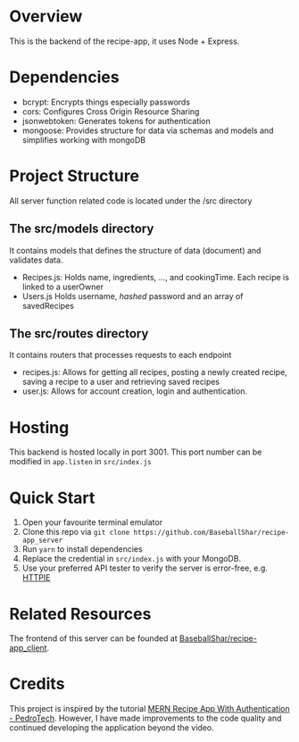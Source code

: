 # Overview
This is the backend of the recipe-app, it uses Node + Express.

# Dependencies
- bcrypt: Encrypts things especially passwords
- cors: Configures Cross Origin Resource Sharing
- jsonwebtoken: Generates tokens for authentication
- mongoose: Provides structure for data via schemas and models and simplifies working with mongoDB

# Project Structure
All server function related code is located under the /src directory

## The src/models directory
It contains models that defines the structure of data (document) and validates data.
- Recipes.js: Holds name, ingredients, ..., and cookingTime. Each recipe is linked to a userOwner
- Users.js Holds username, *hashed* password and an array of savedRecipes

## The src/routes directory
It contains routers that processes requests to each endpoint
- recipes.js: Allows for getting all recipes, posting a newly created recipe, saving a recipe to a user and retrieving saved recipes
- user.js: Allows for account creation, login and authentication.

# Hosting
This backend is hosted locally in port 3001. This port number can be modified in `app.listen` in `src/index.js`

# Quick Start
1. Open your favourite terminal emulator
2. Clone this repo via `git clone https://github.com/BaseballShar/recipe-app_server`
3. Run `yarn` to install dependencies
4. Replace the credential in `src/index.js` with your MongoDB.
5. Use your preferred API tester to verify the server is error-free, e.g. [HTTPIE](https://github.com/httpie/cli)

# Related Resources
The frontend of this server can be founded at [BaseballShar/recipe-app_client](https://github.com/BaseballShar/recipe-app_client).

# Credits
This project is inspired by the tutorial [MERN Recipe App With Authentication - PedroTech](https://www.youtube.com/watch?v=P43DW3HUUH8). However, I have made improvements to the code quality and continued developing the application beyond the video.
